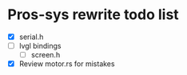 # Pros-sys rewrite todo list

- [x] serial.h
- [ ] lvgl bindings
  - [ ] screen.h
- [x] Review motor.rs for mistakes
